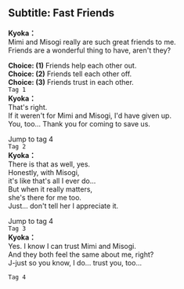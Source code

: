 # 

  
## Subtitle: Fast Friends
  
**Kyoka：**  
Mimi and Misogi really are such great friends to me.  
Friends are a wonderful thing to have, aren't they?  
  
**Choice: (1)**  Friends help each other out.  
**Choice: (2)**  Friends tell each other off.  
**Choice: (3)**  Friends trust in each other.  
`Tag 1`  
**Kyoka：**  
That's right.  
If it weren't for Mimi and Misogi, I'd have given up.  
You, too... Thank you for coming to save us.  
  
Jump to tag 4  
`Tag 2`  
**Kyoka：**  
There is that as well, yes.  
 Honestly, with Misogi,  
it's like that's all I ever do...  
 But when it really matters,  
she's there for me too.  
 Just... don't tell her I appreciate it.  
  
Jump to tag 4  
`Tag 3`  
**Kyoka：**  
Yes. I know I can trust Mimi and Misogi.  
And they both feel the same about me, right?  
J-just so you know, I do... trust you, too...  
  
`Tag 4`  

